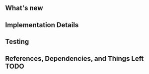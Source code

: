 ## What's new

<!-- [short summary of changes and why they were made] -->

<!-- [any screenshots if applicable]
|         Old          |         New          |
| :------------------: | :------------------: |
| [old screenshot/gif] | [new screenshot/gif] |
-->

## Implementation Details

<!-- [go into detail on specific implementation or trickiness that the review should know about, if applicable] -->

## Testing

<!-- [explain how to test] -->

## References, Dependencies, and Things Left TODO

<!--
 - [ ] [link to pull requests that this depends on](#)
 - [ ] something that's left todo.
-->
